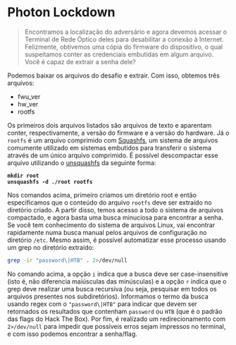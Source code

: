 # Photon Lockdown

> Encontramos a localização do adversário e agora devemos acessar o Terminal de Rede Óptico deles para desabilitar a conexão à Internet. Felizmente, obtivemos uma cópia do firmware do dispositivo, o qual suspeitamos conter as credenciais embutidas em algum arquivo. Você é capaz de extrair a senha dele?

Podemos baixar os arquivos do desafio e extrair. Com isso, obtemos três arquivos:

* fwu\_ver
* hw\_ver
* rootfs

Os primeiros dois arquivos listados são arquivos de texto e aparentam conter, respectivamente, a versão do firmware e a versão do hardware. Já o `rootfs` é um arquivo comprimido com [Squashfs](https://www.kernel.org/doc/html/latest/filesystems/squashfs.html), um sistema de arquivos comumente utilizado em sistemas embutidos para transferir o sistema através de um único arquivo comprimido. É possível descompactar esse arquivo utilizando o [unsquashfs](https://man.archlinux.org/man/extra/squashfs-tools/unsquashfs.1.en) da seguinte forma:

<pre class="language-bash"><code class="lang-bash"><strong>mkdir root
</strong><strong>unsquashfs -d ./root rootfs
</strong></code></pre>

Nos comandos acima, primeiro criamos um diretório root e então especificamos que o conteúdo do arquivo `rootfs` deve ser extraído no diretório criado. A partir disso, temos acesso a todo o sistema de arquivos compactado, e agora basta uma busca minuciosa para encontrar a senha. Se você tem conhecimento do sistema de arquivos Linux, vai encontrar rapidamente numa busca manual pelos arquivos de configuração no diretório `/etc`. Mesmo assim, é possível automatizar esse processo usando um grep no diretório extraído:

```bash
grep -ir "password\|HTB" . 2>/dev/null
```

No comando acima, a opção `i` indica que a busca deve ser case-insensitive (isto é, não diferencia maiúsculas das minúsculas) e a opção `r` indica que o grep deve realizar uma busca recursiva (ou seja, pesquisar em todos os arquivos presentes nos subdiretórios). Informamos o termo da busca usando regex com o `"password\|HTB"` para indicar que devem ser retornados os resultados que contenham `password` ou `HTB` (que é o padrão das flags do Hack The Box). Por fim, é realizado um redirecionamento com `2>/dev/null` para impedir que possíveis erros sejam impressos no terminal, e com isso podemos encontrar a senha/flag.
